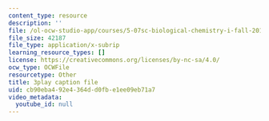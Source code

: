 ```yaml
---
content_type: resource
description: ''
file: /ol-ocw-studio-app/courses/5-07sc-biological-chemistry-i-fall-2013/cb90eba492e4364dd0fbe1ee09eb71a7_922Oig1HWG8.srt
file_size: 42187
file_type: application/x-subrip
learning_resource_types: []
license: https://creativecommons.org/licenses/by-nc-sa/4.0/
ocw_type: OCWFile
resourcetype: Other
title: 3play caption file
uid: cb90eba4-92e4-364d-d0fb-e1ee09eb71a7
video_metadata:
  youtube_id: null
---
```

